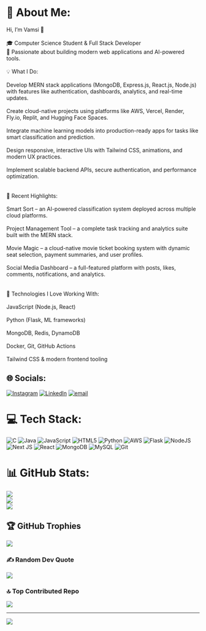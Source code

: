# 💫 About Me:
Hi, I’m Vamsi 👋<br><br>🎓 Computer Science Student & Full Stack Developer<br>🚀 Passionate about building modern web applications and AI-powered tools.<br><br>💡 What I Do:<br><br>Develop MERN stack applications (MongoDB, Express.js, React.js, Node.js) with features like authentication, dashboards, analytics, and real-time updates.<br><br>Create cloud-native projects using platforms like AWS, Vercel, Render, Fly.io, Replit, and Hugging Face Spaces.<br><br>Integrate machine learning models into production-ready apps for tasks like smart classification and prediction.<br><br>Design responsive, interactive UIs with Tailwind CSS, animations, and modern UX practices.<br><br>Implement scalable backend APIs, secure authentication, and performance optimization.<br><br><br>🌟 Recent Highlights:<br><br>Smart Sort – an AI-powered classification system deployed across multiple cloud platforms.<br><br>Project Management Tool – a complete task tracking and analytics suite built with the MERN stack.<br><br>Movie Magic – a cloud-native movie ticket booking system with dynamic seat selection, payment summaries, and user profiles.<br><br>Social Media Dashboard – a full-featured platform with posts, likes, comments, notifications, and analytics.<br><br><br>🔧 Technologies I Love Working With:<br><br>JavaScript (Node.js, React)<br><br>Python (Flask, ML frameworks)<br><br>MongoDB, Redis, DynamoDB<br><br>Docker, Git, GitHub Actions<br><br>Tailwind CSS & modern frontend tooling<br>


## 🌐 Socials:
[![Instagram](https://img.shields.io/badge/Instagram-%23E4405F.svg?logo=Instagram&logoColor=white)](https://instagram.com/vamsi_sangaraju) [![LinkedIn](https://img.shields.io/badge/LinkedIn-%230077B5.svg?logo=linkedin&logoColor=white)](https://www.linkedin.com/in/lakshmi-narayana-sangaraju-a814472b6/) [![email](https://img.shields.io/badge/Email-D14836?logo=gmail&logoColor=white)](mailto:sangarajuvamsi6@gmail.com) 

# 💻 Tech Stack:
![C](https://img.shields.io/badge/c-%2300599C.svg?style=plastic&logo=c&logoColor=white) ![Java](https://img.shields.io/badge/java-%23ED8B00.svg?style=plastic&logo=openjdk&logoColor=white) ![JavaScript](https://img.shields.io/badge/javascript-%23323330.svg?style=plastic&logo=javascript&logoColor=%23F7DF1E) ![HTML5](https://img.shields.io/badge/html5-%23E34F26.svg?style=plastic&logo=html5&logoColor=white) ![Python](https://img.shields.io/badge/python-3670A0?style=plastic&logo=python&logoColor=ffdd54) ![AWS](https://img.shields.io/badge/AWS-%23FF9900.svg?style=plastic&logo=amazon-aws&logoColor=white) ![Flask](https://img.shields.io/badge/flask-%23000.svg?style=plastic&logo=flask&logoColor=white) ![NodeJS](https://img.shields.io/badge/node.js-6DA55F?style=plastic&logo=node.js&logoColor=white) ![Next JS](https://img.shields.io/badge/Next-black?style=plastic&logo=next.js&logoColor=white) ![React](https://img.shields.io/badge/react-%2320232a.svg?style=plastic&logo=react&logoColor=%2361DAFB) ![MongoDB](https://img.shields.io/badge/MongoDB-%234ea94b.svg?style=plastic&logo=mongodb&logoColor=white) ![MySQL](https://img.shields.io/badge/mysql-4479A1.svg?style=plastic&logo=mysql&logoColor=white) ![Git](https://img.shields.io/badge/git-%23F05033.svg?style=plastic&logo=git&logoColor=white)
# 📊 GitHub Stats:
![](https://github-readme-stats.vercel.app/api?username=vamsi746&theme=ambient_gradient&hide_border=false&include_all_commits=false&count_private=false)<br/>
![](https://nirzak-streak-stats.vercel.app/?user=vamsi746&theme=ambient_gradient&hide_border=false)<br/>
![](https://github-readme-stats.vercel.app/api/top-langs/?username=vamsi746&theme=ambient_gradient&hide_border=false&include_all_commits=false&count_private=false&layout=compact)

## 🏆 GitHub Trophies
![](https://github-profile-trophy.vercel.app/?username=vamsi746&theme=transparent&no-frame=false&no-bg=true&margin-w=4)

### ✍ Random Dev Quote
![](https://quotes-github-readme.vercel.app/api?type=horizontal&theme=radical)

### 🔝 Top Contributed Repo
![](https://github-contributor-stats.vercel.app/api?username=vamsi746&limit=5&theme=ambient_gradient&combine_all_yearly_contributions=true)

---
[![](https://visitcount.itsvg.in/api?id=vamsi746&icon=4&color=0)](https://visitcount.itsvg.in)

<!-- Proudly created with GPRM ( https://gprm.itsvg.in ) -->
